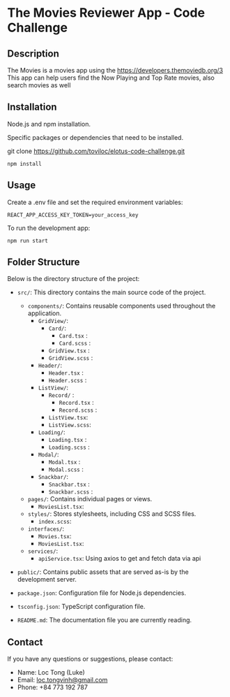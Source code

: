 # The Movies Reviewer App - Code Challenge

## Description
The Movies is a movies app using the https://developers.themoviedb.org/3
This app can help users find the Now Playing and Top Rate movies, also search movies as well  

## Installation
Node.js and npm installation.

Specific packages or dependencies that need to be installed.

git clone https://github.com/toviloc/elotus-code-challenge.git

`npm install`

## Usage
Create a .env file and set the required environment variables:

`REACT_APP_ACCESS_KEY_TOKEN=your_access_key`

To run the development app:

`npm run start`

## Folder Structure

Below is the directory structure of the project:

- `src/`: This directory contains the main source code of the project.
  - `components/`: Contains reusable components used throughout the application.
    - `GridView/`:
      - `Card/`:
        - `Card.tsx` :
        - `Card.scss` :
      - `GridView.tsx` :
      - `GridView.scss` :
    - `Header/`:
      - `Header.tsx` :
      - `Header.scss` :
    - `ListView/`:
      - `Record/` :
        - `Record.tsx` :
        - `Record.scss` :
      - `ListView.tsx`:
      - `ListView.scss`:
    - `Loading/`:
      - `Loading.tsx` :
      - `Loading.scss` :
    - `Modal/`:
      - `Modal.tsx` :
      - `Modal.scss` :
    - `Snackbar/`:
      - `Snackbar.tsx` :
      - `Snackbar.scss` :
  - `pages/`: Contains individual pages or views.
    - `MoviesList.tsx`:  
  - `styles/`: Stores stylesheets, including CSS and SCSS files.
    - `index.scss`:
  - `interfaces/`:
    - `Movies.tsx`:
    - `MoviesList.tsx`:
  - `services/`:
    - `apiService.tsx`: Using axios to get and fetch data via api
      
- `public/`: Contains public assets that are served as-is by the development server.

- `package.json`: Configuration file for Node.js dependencies.

- `tsconfig.json`: TypeScript configuration file.

- `README.md`: The documentation file you are currently reading.

## Contact

If you have any questions or suggestions, please contact:

- Name: Loc Tong (Luke)
- Email: loc.tongvinh@gmail.com
- Phone: +84 773 192 787
